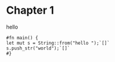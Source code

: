 # Chapter 1
hello

```aquascope,interpreter
#fn main() {
let mut s = String::from("hello ");`[]`
s.push_str("world");`[]`
#}
```
